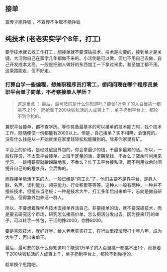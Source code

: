 ## 接单 

 宣传才能挣钱 ，不宣传不争取不能挣钱


## 纯技术 (老老实实学个8年，打工)

要学技术就去找工作打工，想接单就不要深钻技术。技术是次要的，接到单才是关键。大活你自己在家学几年都做不来的。小活倒是可以做，但也不用自己去做，自己开发成本太高。一般是把别人做好的东西加工一下拿过来卖，甚至加工都不用。这条路能走，但不好走。

### 打算自学一些编程，想兼职程序员打零工，想问问现在哪个程序员兼职平台单子简单，不考察接单人学历？

> 这是重点 ： 最后，最可悲的是什么你知道吗？能谈1万单子的人百里挑一都挑不出1个，而抢着干200块钱私活的人成百上千，单子扔到平台上，都轮不到你抢的。

兼职平台接单，都不查学历。等你具备最基本的可以接单的技术能力时，找个技术工作，随随便便一份都能有2000以上。但是，自己接单？实不相瞒，会饿死的。没有什么钱是从一开始就坐在家里轻轻松松能赚到的。除非你家里有矿。

平台上的价格，是经过层层外包的，你会拿最少的钱，干最多最累的活。所以，一般程序员，不太去平台接单。上班干定量的活，定期拿钱，不香么？空余时间用来学习，一跳槽薪资就蹭蹭蹭地涨，不香么？忙于去平台接私活，而不利用业余时间提升自己的的程序员，会后悔的。

而靠接单能活下来的人，一般已经是“包工头”了，他们主要不是靠平台，是靠人脉、名声、谈判能力、领导能力、行业积累等等等。这种人一般有两种，一种并不擅长技术，但擅长当老板；一种是技术大牛，打工多年后出来单干，志向是做自研产品，但得靠外包养活一群人。

所以，不要想着靠学点技术去接单养活自己。非要接单的话，就不要深研技术，而是要去研究这个市场，研究怎么接高价单，怎么把活分发出去。因为接来1万的单子，可以转手一外包，干活的挣2000，你挣8000。

要是喜欢技术，就好好学，给人老老实实打工，在行业里摸滚爬打十年八年，成为大牛了，再出来单干。

最后，最可悲的是什么你知道吗？能谈1万单子的人百里挑一都挑不出1个，而抢着干200块钱私活的人成百上千，单子扔到平台上，都轮不到你抢的。

趁早换个思路吧。
